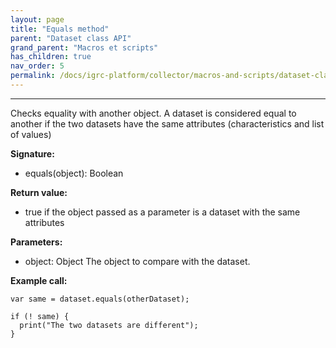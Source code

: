 ```yaml
---
layout: page
title: "Equals method"
parent: "Dataset class API"
grand_parent: "Macros et scripts"
has_children: true
nav_order: 5
permalink: /docs/igrc-platform/collector/macros-and-scripts/dataset-class-api/equals-method/
---
```

---

Checks equality with another object. A dataset is considered equal to another if the two datasets have the same attributes (characteristics and list of values)  

**Signature:**   

- equals(object): Boolean   

**Return value:**   

- true if the object passed as a parameter is a dataset with the same attributes

**Parameters:**     

- object: Object The object to compare with the dataset.

**Example call:**

```
var same = dataset.equals(otherDataset);

if (! same) {
  print("The two datasets are different");
}
```
